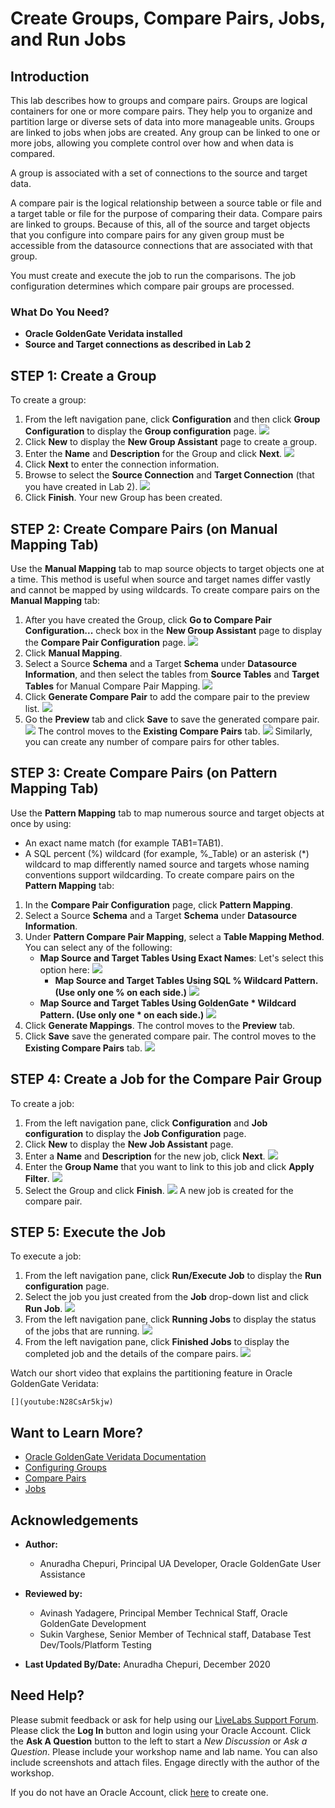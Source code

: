 # Create Groups, Compare Pairs, Jobs, and Run Jobs

## Introduction
This lab describes how to groups and compare pairs. Groups are logical containers for one or more compare pairs. They help you to organize and partition large or diverse sets of data into more manageable units. Groups are linked to jobs when jobs are created. Any group can be linked to one or more jobs, allowing you complete control over how and when data is compared.

A group is associated with a set of connections to the source and target data.

A compare pair is the logical relationship between a source table or file and a target table or file for the purpose of comparing their data. Compare pairs are linked to groups. Because of this, all of the source and target objects that you configure into compare pairs for any given group must be accessible from the datasource connections that are associated with that group.

You must create and execute the job to run the comparisons. The job configuration determines which compare pair groups are processed.

### What Do You Need?

+ **Oracle GoldenGate Veridata installed**
+ **Source and Target connections as described in Lab 2**

## **STEP 1:** Create a Group

  To create a group:
1. From the left navigation pane, click **Configuration** and then click **Group Configuration** to display the **Group configuration** page.
    ![](./images/1-group-configuration.png " ")
2. Click **New** to display the **New Group Assistant** page to create a group.
3. Enter the **Name** and **Description** for the Group and click **Next**.
  ![](./images/2-new-group-from-name-description.png " ")
4. Click **Next** to enter the connection information.
5. Browse to select the **Source Connection** and **Target Connection** (that you have created in Lab 2).
  ![](./images/3-new-group-connection-information.png " ")
6. Click **Finish**.
Your new Group has been created.

## **STEP 2:** Create Compare Pairs (on Manual Mapping Tab)
Use the **Manual Mapping** tab to map source objects to target objects one at a time. This method is useful when source and target names differ vastly and cannot be mapped by using wildcards.
To create compare pairs on the **Manual Mapping** tab:
1. After you have created the Group, click **Go to Compare Pair Configuration...** check box in the **New Group Assistant** page to display the **Compare Pair Configuration** page.
    ![](./images/4-new-group-create-compare-pair-checkbox.png " ")
2. Click **Manual Mapping**.
3. Select a Source **Schema** and a Target **Schema** under **Datasource Information**, and then select the tables from **Source Tables** and **Target Tables** for Manual Compare Pair Mapping.
    ![](./images/5-compare-pair-manual-mappng-select-tables.png " ")
4. Click **Generate Compare Pair** to add the compare pair to the preview list.
    ![](./images/6-generate-compare-pair-manual-mappng.png " ")
5. Go the **Preview** tab and click **Save** to save the generated compare pair.
    ![](./images/6A-generate-compare-pair-manual-mapping-preview.png " ")
    The control moves to the **Existing Compare Pairs** tab.
    ![](./images/7-compare-pair-manual-mapping-generated-saved-existingCPtab.png " ")
Similarly, you can create any number of compare pairs for other tables.

## **STEP 3:** Create Compare Pairs (on Pattern Mapping Tab)
Use the **Pattern Mapping** tab to map numerous source and target objects at once by using:

* An exact name match (for example TAB1=TAB1).
* A SQL percent (%) wildcard (for example, %_Table) or an asterisk (*) wildcard to map differently named source and targets whose naming conventions support wildcarding.
To create compare pairs on the **Pattern Mapping** tab:
1. In the **Compare Pair Configuration** page, click **Pattern Mapping**.
2. Select a Source **Schema** and a Target **Schema** under **Datasource Information**.
3. Under **Pattern Compare Pair Mapping**, select a **Table Mapping Method**. You can select any of the following:
    * **Map Source and Target Tables Using Exact Names**: Let's select this option here:
        ![](./images/9-pattern-mapping-pair-mapping-option1.png " ")
	  * **Map Source and Target Tables Using SQL % Wildcard Pattern. (Use only one % on each side.)**
        ![](./images/8-pattern-mapping-pair-mapping-option2.png " ")
    * **Map Source and Target Tables Using GoldenGate * Wildcard Pattern. (Use only one * on each side.)**
        ![](./images/10-pattern-mapping-pair-mapping-option3.png " ")
4. Click **Generate Mappings**. The control moves to the **Preview** tab.
5. Click **Save** save the generated compare pair. The control moves to the **Existing Compare Pairs** tab.
    ![](./images/11-pattern-mapping-pair-saved-existing-compare-pairs.png " ")

## **STEP 4**: Create a Job for the Compare Pair Group
  To create a job:
1. From the left navigation pane, click **Configuration** and **Job configuration** to display the **Job Configuration** page.
2. Click **New** to display the **New Job Assistant** page.
3. Enter a **Name** and **Description** for the new job, click **Next**.
    ![](./images/12-new-job-create-job.png " ")
4. Enter the **Group Name** that you want to link to this job and click **Apply Filter**.
    ![](./images/13-create-job-select-group-apply-filter.png " ")
5. Select the Group and click **Finish**.
    ![](./images/14-create-job-select-group-click-Finish.png " ")
A new job is created for the compare pair.

## **STEP 5**: Execute the Job
To execute a job:
1. From the left navigation pane, click **Run/Execute Job** to display the **Run configuration** page.
2. Select the job you just created from the **Job** drop-down list and click **Run Job**.
    ![](./images/15-run-job.png " ")
3. From the left navigation pane, click **Running Jobs** to display the status of the jobs that are running.
  ![](./images/16-running-jobs-status.png " ")
4. From the left navigation pane, click **Finished Jobs** to display the completed job and the details of the compare pairs.
    ![](./images/17-completed-jobs-compare-pair-status-chart.png " ")

  Watch our short video that explains the partitioning feature in Oracle GoldenGate Veridata:

    [](youtube:N28CsAr5kjw)

## Want to Learn More?
* [Oracle GoldenGate Veridata Documentation](https://docs.oracle.com/en/middleware/goldengate/veridata/12.2.1.4/index.html)
* [Configuring Groups](https://docs.oracle.com/en/middleware/goldengate/veridata/12.2.1.4/gvdug/configure-workflow-objects.html#GUID-70B42ABB-EA8E-4ADF-8414-7EA1752CA7E6)
* [Compare Pairs](https://docs.oracle.com/en/middleware/goldengate/veridata/12.2.1.4/gvdug/configure-workflow-objects.html#GUID-055CE119-0307-4826-98C7-A51F53E28763)
* [Jobs](https://docs.oracle.com/en/middleware/goldengate/veridata/12.2.1.4/gvdug/working-jobs.html#GUID-EE434517-18EB-4827-A05F-D420D9E5B0DD)

## Acknowledgements

* **Author:**
    + Anuradha Chepuri, Principal UA Developer, Oracle GoldenGate User Assistance
* **Reviewed by:**
    + Avinash Yadagere, Principal Member Technical Staff, Oracle GoldenGate Development
    + Sukin Varghese, Senior Member of Technical staff, Database Test Dev/Tools/Platform Testing

* **Last Updated By/Date:** Anuradha Chepuri, December 2020

## Need Help?
Please submit feedback or ask for help using our [LiveLabs Support Forum](https://community.oracle.com/tech/developers/categories/livelabsdiscussions). Please click the **Log In** button and login using your Oracle Account. Click the **Ask A Question** button to the left to start a *New Discussion* or *Ask a Question*. Please include your workshop name and lab name.  You can also include screenshots and attach files. Engage directly with the author of the workshop.

If you do not have an Oracle Account, click [here](https://profile.oracle.com/myprofile/account/create-account.jspx) to create one.
